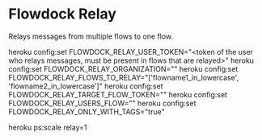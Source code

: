 # Flowdock Relay

Relays messages from multiple flows to one flow.

  heroku config:set FLOWDOCK_RELAY_USER_TOKEN="<token of the user who relays messages, must be present in flows that are relayed>"
  heroku config:set FLOWDOCK_RELAY_ORGANIZATION="<name of your flowdock organization>"
  heroku config:set FLOWDOCK_RELAY_FLOWS_TO_RELAY="['flowname1_in_lowercase', 'flowname2_in_lowercase']"
  heroku config:set FLOWDOCK_RELAY_TARGET_FLOW_TOKEN="<token of the flow where messages are relayed>"
  heroku config:set FLOWDOCK_RELAY_USERS_FLOW="<name of the flow to get user names from>"
  heroku config:set FLOWDOCK_RELAY_ONLY_WITH_TAGS="true"

  heroku ps:scale relay=1